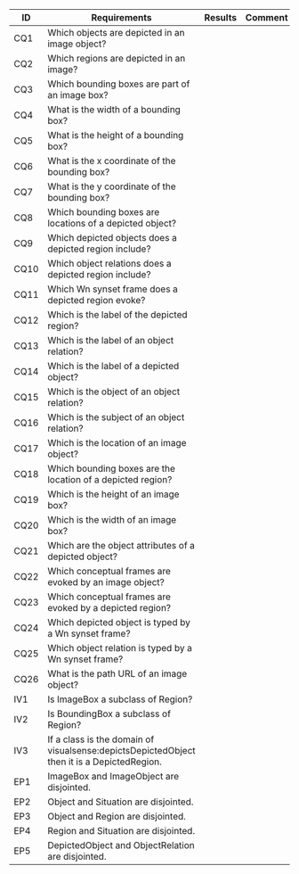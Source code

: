 | ID | Requirements | Results | Comment |
|----|--------------|---------|---------|
| CQ1  | Which objects are depicted in an image object? | | |
| CQ2  | Which regions are depicted in an image? | | |
| CQ3  | Which bounding boxes are part of an image box? | | |
| CQ4  | What is the width of a bounding box? | | |
| CQ5  | What is the height of a bounding box? | | |
| CQ6  | What is the x coordinate of the bounding box? | | |
| CQ7  | What is the y coordinate of the bounding box? | | |
| CQ8  | Which bounding boxes are locations of a depicted object? | | |
| CQ9  | Which depicted objects does a depicted region include? | | |
| CQ10 | Which object relations does a depicted region include? | | |
| CQ11 | Which Wn synset frame does a depicted region evoke? | | |
| CQ12 | Which is the label of the depicted region? | | |
| CQ13 | Which is the label of an object relation? | | |
| CQ14 | Which is the label of a depicted object? | | |
| CQ15 | Which is the object of an object relation? | | |
| CQ16 | Which is the subject of an object relation? | | |
| CQ17 | Which is the location of an image object? | | |
| CQ18 | Which bounding boxes are the location of a depicted region? | | |
| CQ19 | Which is the height of an image box? | | |
| CQ20 | Which is the width of an image box? | | |
| CQ21 | Which are the object attributes of a depicted object? | | |
| CQ22 | Which conceptual frames are evoked by an image object? | | |
| CQ23 | Which conceptual frames are evoked by a depicted region? | | |
| CQ24 | Which depicted object is typed by a Wn synset frame? | | |
| CQ25 | 	Which object relation is typed by a Wn synset frame? | | |
| CQ26 | 	What is the path URL of an image object? | | |
| IV1  | Is ImageBox a subclass of Region? | | |
| IV2  | Is BoundingBox a subclass of Region? | | |
| IV3  | If a class is the domain of visualsense:depictsDepictedObject then it is a DepictedRegion. | | |
| EP1  | ImageBox and ImageObject are disjointed.| | |
| EP2  | Object and Situation are disjointed.| | |
| EP3  | Object and Region are disjointed. | | |
| EP4  | Region and Situation are disjointed. | | |
| EP5  | DepictedObject and ObjectRelation are disjointed. | | |
